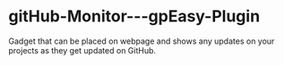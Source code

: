 gitHub-Monitor---gpEasy-Plugin
==============================

Gadget that can be placed on webpage and shows any updates on your projects as they get updated on GitHub.